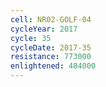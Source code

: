 ```yaml
---
cell: NR02-GOLF-04
cycleYear: 2017
cycle: 35
cycleDate: 2017-35
resistance: 773000
enlightened: 484000
---
```

